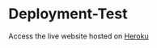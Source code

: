 # Deployment-Test
Access the live website hosted on [Heroku](https://learninghosting.herokuapp.com/)
